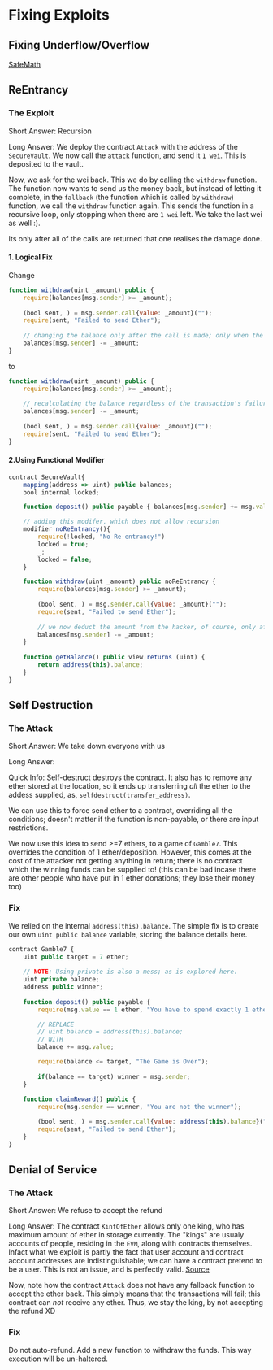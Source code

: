 # Fixing Exploits

## Fixing Underflow/Overflow
[SafeMath](https://github.com/OpenZeppelin/openzeppelin-contracts/blob/master/contracts/math/SafeMath.sol)

## ReEntrancy

### The Exploit
Short Answer: Recursion 

Long Answer:
We deploy the contract ```Attack``` with the address of the ```SecureVault```. We now call the ```attack``` function, and send it ```1 wei```. This is deposited to the vault.

Now, we ask for the wei back. This we do by calling the ```withdraw``` function. The function now wants to send us the money back, but instead of letting it complete, in the ```fallback``` (the function which is called by ```withdraw```) function, we call the ```withdraw``` function again. This sends the function in a recursive loop, only stopping when there are ```1 wei``` left. We take the last wei as well :).

Its only after all of the calls are returned that one realises the damage done. 

#### 1. Logical Fix

Change
```javascript
function withdraw(uint _amount) public {
    require(balances[msg.sender] >= _amount);
    
    (bool sent, ) = msg.sender.call{value: _amount}("");
    require(sent, "Failed to send Ether");
    
    // changing the balance only after the call is made; only when the transaction is successful
    balances[msg.sender] -= _amount;
}
```

to

```javascript
function withdraw(uint _amount) public {
    require(balances[msg.sender] >= _amount);
  
    // recalculating the balance regardless of the transaction's failure or success. It is not helpful for every case. Look for mutex locks, with the help of functional modifier.
    balances[msg.sender] -= _amount;
    
    (bool sent, ) = msg.sender.call{value: _amount}("");
    require(sent, "Failed to send Ether");  
}
```

#### 2.Using Functional Modifier
```javascript
contract SecureVault{
    mapping(address => uint) public balances;
    bool internal locked;

    function deposit() public payable { balances[msg.sender] += msg.value; }

    // adding this modifer, which does not allow recursion
    modifier noReEntrancy(){
        require(!locked, "No Re-entrancy!")
        locked = true;
        _;
        locked = false;
    }

    function withdraw(uint _amount) public noReEntrancy {
        require(balances[msg.sender] >= _amount);
        
        (bool sent, ) = msg.sender.call{value: _amount}("");
        require(sent, "Failed to send Ether");
        
        // we now deduct the amount from the hacker, of course, only after the transaction's success.
        balances[msg.sender] -= _amount;
    }
    
    function getBalance() public view returns (uint) {
        return address(this).balance;
    }
}
```

## Self Destruction

### The Attack
Short Answer: We take down everyone with us

Long Answer:

Quick Info: Self-destruct destroys the contract. It also has to remove any ether stored at the location, so it ends up transferring *all* the ether to the addess supplied, as, ```selfdestruct(transfer_address)```.

We can use this to force send ether to a contract, overriding all the conditions; doesn't matter if the function is non-payable, or there are input restrictions.

We now use this idea to send >=7 ethers, to a game of ```Gamble7```. This overrides the condition of 1 ether/deposition. However, this comes at the cost of the attacker not getting anything in return; there is no contract which the winning funds can be supplied to! (this can be bad incase there are other people who have put in 1 ether donations; they lose their money too)

### Fix
We relied on the internal ```address(this).balance```. The simple fix is to create our own ```uint public balance``` variable, storing the balance details here.

```javascript
contract Gamble7 {
    uint public target = 7 ether;
    
    // NOTE: Using private is also a mess; as is explored here.
    uint private balance;
    address public winner;
    
    function deposit() public payable {
        require(msg.value == 1 ether, "You have to spend exactly 1 ether!");

        // REPLACE
        // uint balance = address(this).balance;
        // WITH
        balance += msg.value;

        require(balance <= target, "The Game is Over");
        
        if(balance == target) winner = msg.sender;
    }
 
    function claimReward() public {
        require(msg.sender == winner, "You are not the winner");

        (bool sent, ) = msg.sender.call{value: address(this).balance}("");
        require(sent, "Failed to send Ether");
    }
}
```

## Denial of Service

### The Attack
Short Answer: We refuse to accept the refund

Long Answer: The contract ```KinfOfEther``` allows only one king, who has maximum amount of ether in storage currently. The "kings" are usualy accounts of people, residing in the ```EVM```, along with contracts themselves. Infact what we exploit is partly the fact that user account and contract account addresses are indistinguishable; we can have a contract pretend to be a user. This is not an issue, and is perfectly valid. [Source](https://stackoverflow.com/questions/42081194/where-do-smart-contracts-reside-in-blockchain-ethereum-or-hyperledger)

Now, note how the contract ```Attack``` does not have any fallback function to accept the ether back. This simply means that the transactions will fail; this contract can *not* receive any ether. Thus, we stay the king, by not accepting the refund XD

### Fix
Do not auto-refund. Add a new function to withdraw the funds. This way execution will be un-haltered.
